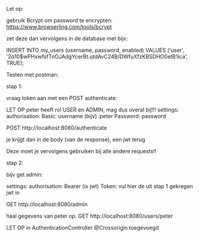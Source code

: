 Let op:

gebruik Bcrypt om password te encrypten:
https://www.browserling.com/tools/bcrypt

zet deze dan vervolgens in de database met bijv:

INSERT INTO my_users (username, password, enabled)
VALUES
('user', '$2a$10$wPHxwfsfTnOJAdgYcerBt.utdAvC24B/DWfuXfzKBSDHO0etB1ica', TRUE);

Testen met postman:

stap 1:

vraag token aan met een POST authenticate:

LET OP peter heeft rol USER en ADMIN, mag dus overal bij!!!
settings:
authorisation: Basic:
username (bijv) :peter
Password: password

POST  http://localhost:8080/authenticate

je krijgt dan in de body (van de response), een jwt terug

Deze moet je vervolgens gebruiken bij alle andere requests!!



stap 2:

bijv get admin:

settings:
authorisation: Bearer  (is jwt)
Token: vul hier de uit stap 1 gekregen jwt in

GET http://localhost:8080/admin

haal gegevens van peter op.
GET http://localhost:8080/users/peter



LET OP in AuthenticationController @Crossorigin toegevoegd




